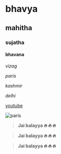# bhavya
## mahitha
### sujatha
#### bhavana

*vizag*

*paris*

*kashmir*

*delhi*

[youtube](https://www.youtube.com/)

![paris](https://www.theparisphotographer.com/wp-content/uploads/2020/02/The-Paris-Photographer-Best-photography-team-in-Paris.jpg)

> **Jai balayya 🔥 🔥 🔥**

> **Jai balayya 🔥 🔥 🔥**

> **Jai balayya 🔥 🔥 🔥**


